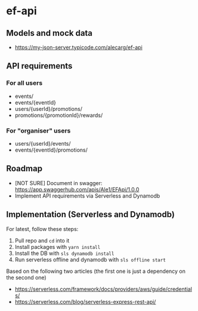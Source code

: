 # ef-api

## Models and mock data
- https://my-json-server.typicode.com/alecarg/ef-api

## API requirements
### For all users
- events/
- events/{eventId}
- users/{userId}/promotions/
- promotions/{promotionId}/rewards/

### For "organiser" users
- users/{userId}/events/
- events/{eventId}/promotions/

## Roadmap
- [NOT SURE] Document in swagger: https://app.swaggerhub.com/apis/Ale1/EFApi/1.0.0
- Implement API requirements via Serverless and Dynamodb

## Implementation (Serverless and Dynamodb)
For latest, follow these steps:
1) Pull repo and `cd` into it
2) Install packages with `yarn install`
3) Install the DB with `sls dynamodb install`
4) Run serverless offline and dynamodb with `sls offline start`

Based on the following two articles (the first one is just a dependency on the second one)
- https://serverless.com/framework/docs/providers/aws/guide/credentials/
- https://serverless.com/blog/serverless-express-rest-api/
